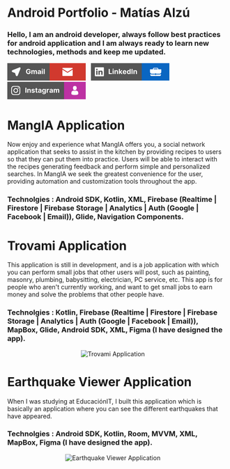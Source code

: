 # Android Portfolio - Matías Alzú

### Hello, I am an android developer, always follow best practices for android application and I am always ready to learn new technologies, methods and keep me updated.

<a href="matias.alzu143@gmail.com"><img src="https://github.com/Sokamn/Android-Portfolio/blob/main/gmail_bar.png"></a>&nbsp;&nbsp;&nbsp;<a href="https://www.linkedin.com/in/matias-alz%C3%BA-73b3a6189/" target="_blank"><img src="https://github.com/Sokamn/Android-Portfolio/blob/main/linkedin_bar.png" ></a>&nbsp;&nbsp;&nbsp;<a href="https://www.instagram.com/mati_alzu/" target="_blank"><img src="https://github.com/Sokamn/Android-Portfolio/blob/main/ig_bar.png"></a>

# MangIA Application

Now enjoy and experience what MangIA offers you, a social network application that seeks to assist in the kitchen by providing recipes to users so that they can put them into practice. Users will be able to interact with the recipes generating feedback and perform simple and personalized searches. In MangIA we seek the greatest convenience for the user, providing automation and customization tools throughout the app. 

### Technolgies : Android SDK, Kotlin, XML, Firebase (Realtime | Firestore | Firebase Storage | Analytics | Auth (Google | Facebook | Email)), Glide, Navigation Components.



# Trovami Application

This application is still in development, and is a job application with which you can perform small jobs that other users will post, such as painting, masonry, plumbing, babysitting, electrician, PC service, etc. This app is for people who aren't currently working, and want to get small jobs to earn money and solve the problems that other people have.

### Technolgies : Kotlin, Firebase (Realtime | Firestore | Firebase Storage | Analytics | Auth (Google | Facebook | Email)), MapBox, Glide, Android SDK, XML, Figma (I have designed the app).

<p align="center">
<img src="https://github.com/Sokamn/Android-Portfolio/blob/main/trovami_image_mockup.png" height = "500"  title="Trovami Application">&nbsp;&nbsp;&nbsp;&nbsp;&nbsp;
</p>

# Earthquake Viewer Application 

When I was studying at EducaciónIT, I built this application which is basically an application where you can see the different earthquakes that have appeared.

### Technolgies : Android SDK, Kotlin, Room, MVVM, XML, MapBox, Figma (I have designed the app).

<p align="center">
<img src="https://github.com/Sokamn/Android-Portfolio/blob/main/earthquake_viewer_mockup.png" height = "500"  title="Earthquake Viewer Application">&nbsp;&nbsp;&nbsp;&nbsp;&nbsp;
</p>
